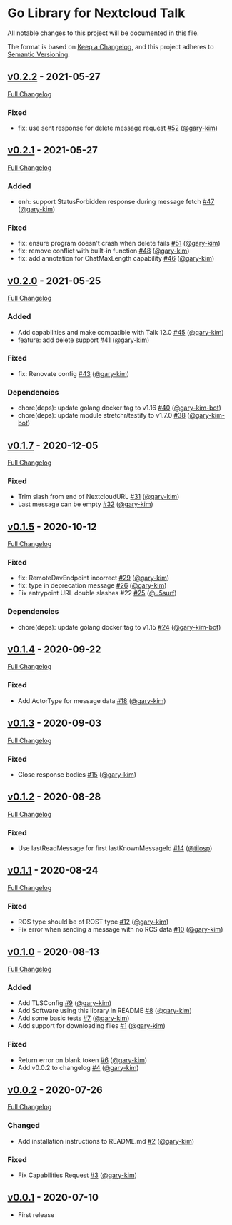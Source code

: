 # Go Library for Nextcloud Talk

All notable changes to this project will be documented in this file.

The format is based on [Keep a Changelog](https://keepachangelog.com/en/1.0.0/),
and this project adheres to [Semantic Versioning](https://semver.org/spec/v2.0.0.html).

## [v0.2.2](https://github.com/gary-kim/go-nc-talk/tree/v0.2.2) - 2021-05-27

[Full Changelog](https://github.com/gary-kim/go-nc-talk/compare/v0.2.1...v0.2.2)

### Fixed

- fix: use sent response for delete message request [\#52](https://github.com/gary-kim/go-nc-talk/pull/52) ([@gary-kim](https://github.com/gary-kim))

## [v0.2.1](https://github.com/gary-kim/go-nc-talk/tree/v0.2.1) - 2021-05-27

[Full Changelog](https://github.com/gary-kim/go-nc-talk/compare/v0.2.0...v0.2.1)

### Added

- enh: support StatusForbidden response during message fetch [\#47](https://github.com/gary-kim/go-nc-talk/pull/47) ([@gary-kim](https://github.com/gary-kim))

### Fixed

- fix: ensure program doesn't crash when delete fails [\#51](https://github.com/gary-kim/go-nc-talk/pull/51) ([@gary-kim](https://github.com/gary-kim))
- fix: remove conflict with built-in function [\#48](https://github.com/gary-kim/go-nc-talk/pull/48) ([@gary-kim](https://github.com/gary-kim))
- fix: add annotation for ChatMaxLength capability [\#46](https://github.com/gary-kim/go-nc-talk/pull/46) ([@gary-kim](https://github.com/gary-kim))

## [v0.2.0](https://github.com/gary-kim/go-nc-talk/tree/v0.2.0) - 2021-05-25

[Full Changelog](https://github.com/gary-kim/go-nc-talk/compare/v0.1.7...v0.2.0)

### Added

- Add capabilities and make compatible with Talk 12.0 [\#45](https://github.com/gary-kim/go-nc-talk/pull/45) ([@gary-kim](https://github.com/gary-kim))
- feature: add delete support [\#41](https://github.com/gary-kim/go-nc-talk/pull/41) ([@gary-kim](https://github.com/gary-kim))

### Fixed

- fix: Renovate config [\#43](https://github.com/gary-kim/go-nc-talk/pull/43) ([@gary-kim](https://github.com/gary-kim))

### Dependencies

- chore\(deps\): update golang docker tag to v1.16 [\#40](https://github.com/gary-kim/go-nc-talk/pull/40) ([@gary-kim-bot](https://github.com/gary-kim-bot))
- chore\(deps\): update module stretchr/testify to v1.7.0 [\#38](https://github.com/gary-kim/go-nc-talk/pull/38) ([@gary-kim-bot](https://github.com/gary-kim-bot))

## [v0.1.7](https://github.com/gary-kim/go-nc-talk/tree/v0.1.7) - 2020-12-05

[Full Changelog](https://github.com/gary-kim/go-nc-talk/compare/v0.1.5...v0.1.7)

### Fixed

- Trim slash from end of NextcloudURL [\#31](https://github.com/gary-kim/go-nc-talk/pull/31) ([@gary-kim](https://github.com/gary-kim))
- Last message can be empty [\#32](https://github.com/gary-kim/go-nc-talk/pull/32) ([@gary-kim](https://github.com/gary-kim))

## [v0.1.5](https://github.com/gary-kim/go-nc-talk/tree/v0.1.5) - 2020-10-12

[Full Changelog](https://github.com/gary-kim/go-nc-talk/compare/v0.1.4...v0.1.5)

### Fixed

- fix: RemoteDavEndpoint incorrect [\#29](https://github.com/gary-kim/go-nc-talk/pull/29) ([@gary-kim](https://github.com/gary-kim))
- fix: type in deprecation message [\#26](https://github.com/gary-kim/go-nc-talk/pull/26) ([@gary-kim](https://github.com/gary-kim))
- Fix entrypoint URL double slashes \#22 [\#25](https://github.com/gary-kim/go-nc-talk/pull/25) ([@u5surf](https://github.com/u5surf))

### Dependencies

- chore\(deps\): update golang docker tag to v1.15 [\#24](https://github.com/gary-kim/go-nc-talk/pull/24) ([@gary-kim-bot](https://github.com/gary-kim-bot))

## [v0.1.4](https://github.com/gary-kim/go-nc-talk/tree/v0.1.4) - 2020-09-22

[Full Changelog](https://github.com/gary-kim/go-nc-talk/compare/v0.1.3...v0.1.4)

### Fixed

- Add ActorType for message data [\#18](https://github.com/gary-kim/go-nc-talk/pull/18) ([@gary-kim](https://github.com/gary-kim))

## [v0.1.3](https://github.com/gary-kim/go-nc-talk/tree/v0.1.3) - 2020-09-03

[Full Changelog](https://github.com/gary-kim/go-nc-talk/compare/v0.1.2...v0.1.3)

### Fixed

- Close response bodies [\#15](https://github.com/gary-kim/go-nc-talk/pull/15) ([@gary-kim](https://github.com/gary-kim))

## [v0.1.2](https://github.com/gary-kim/go-nc-talk/tree/v0.1.2) - 2020-08-28

[Full Changelog](https://github.com/gary-kim/go-nc-talk/compare/v0.1.1...v0.1.2)

### Fixed

- Use lastReadMessage for first lastKnownMessageId [\#14](https://github.com/gary-kim/go-nc-talk/pull/14) ([@tilosp](https://github.com/tilosp))

## [v0.1.1](https://github.com/gary-kim/go-nc-talk/tree/v0.1.1) - 2020-08-24

[Full Changelog](https://github.com/gary-kim/go-nc-talk/compare/v0.1.0...v0.1.1)

### Fixed

- ROS type should be of ROST type [\#12](https://github.com/gary-kim/go-nc-talk/pull/12) ([@gary-kim](https://github.com/gary-kim))
- Fix error when sending a message with no RCS data [\#10](https://github.com/gary-kim/go-nc-talk/pull/10) ([@gary-kim](https://github.com/gary-kim))

## [v0.1.0](https://github.com/gary-kim/go-nc-talk/tree/v0.1.0) - 2020-08-13

[Full Changelog](https://github.com/gary-kim/go-nc-talk/compare/v0.0.2...v0.1.0)

### Added

- Add TLSConfig [\#9](https://github.com/gary-kim/go-nc-talk/pull/9) ([@gary-kim](https://github.com/gary-kim))
- Add Software using this library in README [\#8](https://github.com/gary-kim/go-nc-talk/pull/8) ([@gary-kim](https://github.com/gary-kim))
- Add some basic tests [\#7](https://github.com/gary-kim/go-nc-talk/pull/7) ([@gary-kim](https://github.com/gary-kim))
- Add support for downloading files [\#1](https://github.com/gary-kim/go-nc-talk/pull/1) ([@gary-kim](https://github.com/gary-kim))

### Fixed

- Return error on blank token [\#6](https://github.com/gary-kim/go-nc-talk/pull/6) ([@gary-kim](https://github.com/gary-kim))
- Add v0.0.2 to changelog [\#4](https://github.com/gary-kim/go-nc-talk/pull/4) ([@gary-kim](https://github.com/gary-kim))

## [v0.0.2](https://github.com/gary-kim/go-nc-talk/tree/v0.0.2) - 2020-07-26

[Full Changelog](https://github.com/gary-kim/go-nc-talk/compare/v0.0.1...v0.0.2)

### Changed

- Add installation instructions to README.md [\#2](https://github.com/gary-kim/go-nc-talk/pull/2) ([@gary-kim](https://github.com/gary-kim))

### Fixed

- Fix Capabilities Request [\#3](https://github.com/gary-kim/go-nc-talk/pull/3) ([@gary-kim](https://github.com/gary-kim))

## [v0.0.1](https://github.com/gary-kim/riotchat/tree/v0.0.1) - 2020-07-10

* First release

